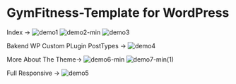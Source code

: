 # GymFitness-Template for WordPress
Index ->
![demo1](https://github.com/DrKoop/GymFitness-Template/assets/95058605/34df67a5-f32d-4375-a642-eafd69670a32)
![demo2-min](https://github.com/DrKoop/GymFitness-Template/assets/95058605/da81d7f1-086c-4478-bfa0-aa2244b653df)
![demo3](https://github.com/DrKoop/GymFitness-Template/assets/95058605/6875ba4a-9e72-4480-99aa-4357981a99ca)

Bakend WP Custom PLugin PostTypes ->
![demo4](https://github.com/DrKoop/GymFitness-Template/assets/95058605/bc7bc739-d4fd-4ebc-b6d4-82acaae972c6)


More About The Theme->
![demo6-min](https://github.com/DrKoop/GymFitness-Template/assets/95058605/180a405d-1340-42f4-aa29-ffb2ae19f6e6)
![demo7-min(1)](https://github.com/DrKoop/GymFitness-Template/assets/95058605/ff3adc7e-9091-4a63-8d3e-01081f065c40)


Full Responsive ->
![demo5](https://github.com/DrKoop/GymFitness-Template/assets/95058605/1672cd5f-5e55-418b-b637-cd4a0a1dbe04)
